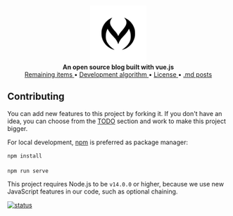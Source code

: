 <p align="center">
    <a href="https://github.com/mehranalam">
        <img src="public/faviconFolder/mstile-144x144.png" alt="Pyrogram" width="128">
    </a>
    <br>
    <b>An open source blog built with vue.js</b>
    <br>
    <a href="TODO.md">
        Remaining items
    </a>
    •
    <a href="https://github.com/Mehranalam/Blog/blob/main/%20Development%20algorithm/index.md">
        Development algorithm
    </a>
    •
    <a href="LICENSE">
        License
    </a>
    •
    <a href="src/content">
        .md posts
    </a>
</p>


## Contributing

You can add new features to this project by forking it. If you don't have an idea, you can choose from the [TODO](TODO.md) section and work to make this project bigger.


For local development, [npm](https://www.npmjs.com/) is preferred as package manager:

```bash
npm install

npm run serve
```

This project requires Node.js to be `v14.0.0` or higher, because we use new JavaScript features in our code, such as optional chaining.

[![status](https://img.shields.io/badge/status-in%20Process-orange)](https://github.com/Mehranalam/)
